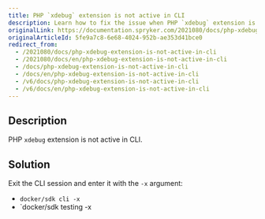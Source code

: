 ```yaml
---
title: PHP `xdebug` extension is not active in CLI
description: Learn how to fix the issue when PHP `xdebug` extension is not active in CLI
originalLink: https://documentation.spryker.com/2021080/docs/php-xdebug-extension-is-not-active-in-cli
originalArticleId: 5fe9a7c8-6e68-4024-952b-ae353d41bce0
redirect_from:
  - /2021080/docs/php-xdebug-extension-is-not-active-in-cli
  - /2021080/docs/en/php-xdebug-extension-is-not-active-in-cli
  - /docs/php-xdebug-extension-is-not-active-in-cli
  - /docs/en/php-xdebug-extension-is-not-active-in-cli
  - /v6/docs/php-xdebug-extension-is-not-active-in-cli
  - /v6/docs/en/php-xdebug-extension-is-not-active-in-cli
---
```


## Description
PHP `xdebug` extension is not active in CLI.

## Solution
Exit the CLI session and enter it with the `-x` argument:
* `docker/sdk cli -x`
* `docker/sdk testing -x
